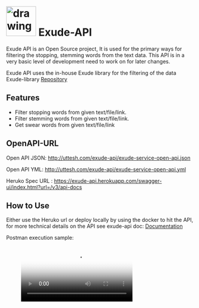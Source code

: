 # <img src="http://uttesh.com/exude-api/img/logo.png" alt="drawing" width="80"/>  Exude-API

Exude API is an Open Source project, It is used for the primary ways for filtering the stopping, stemming words from the text data. This API is in a very basic level of development need to work on for later changes.

Exude API uses the in-house Exude library for the filtering of the data Exude-library <a href="https://github.com/uttesh/exude" target="_blank">Repository</a>

## Features

* Filter stopping words from given text/file/link.
* Filter stemming words from given text/file/link.
* Get swear words from given text/file/link

## OpenAPI-URL

Open API JSON: http://uttesh.com/exude-api/exude-service-open-api.json

Open API YML: http://uttesh.com/exude-api/exude-service-open-api.yml

Heruko Spec URL : https://exude-api.herokuapp.com/swagger-ui/index.html?url=/v3/api-docs

## How to Use

Either use the Heruko url or deploy locally by using the docker to hit the API, for more technical details on the
API see exude-api doc: <a href="http://uttesh.com/exude-api/api-explorer/" target="_blank"> Documentation </a>

Postman execution sample:
<figure class="video_container">
  <video controls="true" allowfullscreen="true" poster="http://uttesh.com/exude-api/img/logo.png">
    <source src="http://uttesh.com/exude-api/exude-api-postman-sample-vieo.webm" type="video/webm">
  </video>
</figure>
